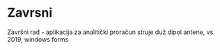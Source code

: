 # Zavrsni
Završni rad - aplikacija za analitički proračun struje duž dipol antene, vs 2019, windows forms
